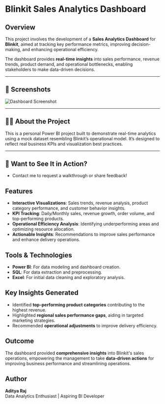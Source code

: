 # Blinkit Sales Analytics Dashboard

## Overview
This project involves the development of a **Sales Analytics Dashboard** for **Blinkit**, aimed at tracking key performance metrics, improving decision-making, and enhancing operational efficiency.  

The dashboard provides **real-time insights** into sales performance, revenue trends, product demand, and operational bottlenecks, enabling stakeholders to make data-driven decisions.

---

## 📸 Screenshots

![Dashboard Screenshot]([./Images/dashboard.png](https://github.com/aditya22101/Blinkit-Sales-Dashboard/blob/main/Screenshot%202025-08-06%20231603.png))

---

## 🧑‍💼 About the Project

This is a personal Power BI project built to demonstrate real-time analytics using a mock dataset resembling Blinkit’s operational model. It’s designed to reflect real business KPIs and visualization best practices.

---

## 📣 Want to See It in Action?

- Contact me to request a walkthrough or share feedback!

## Features
- **Interactive Visualizations**: Sales trends, revenue analysis, product category performance, and customer behavior insights.
- **KPI Tracking**: Daily/Monthly sales, revenue growth, order volume, and top-performing products.
- **Operational Efficiency Analysis**: Identifying underperforming areas and optimizing resource allocation.
- **Actionable Insights**: Recommendations to improve sales performance and enhance delivery operations.

## Tools & Technologies
- **Power BI**: For data modeling and dashboard creation.
- **SQL**: For data extraction and preprocessing.
- **Excel**: For initial data cleaning and exploratory analysis.

## Key Insights Generated
- Identified **top-performing product categories** contributing to the highest revenue.
- Highlighted **regional sales performance gaps**, aiding in targeted marketing strategies.
- Recommended **operational adjustments** to improve delivery efficiency.

## Outcome
The dashboard provided **comprehensive insights** into Blinkit's sales operations, empowering the management to take **data-driven actions** for improving business performance and streamlining operations.

## Author
**Aditya Raj**  
Data Analytics Enthusiast | Aspiring BI Developer  
